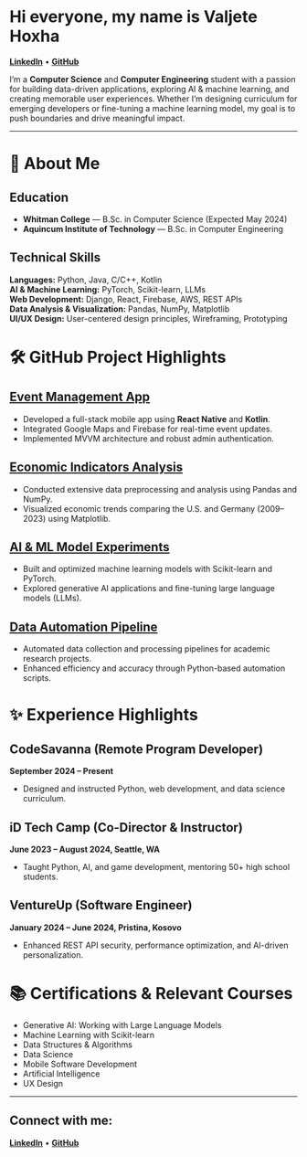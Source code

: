 # Hi everyone, my name is Valjete Hoxha
[**LinkedIn**](https://linkedin.com/in/valjete-hoxha) • [**GitHub**](https://github.com/valjetahoxha) 

I’m a **Computer Science** and **Computer Engineering** student with a passion for building data-driven applications, exploring AI & machine learning, and creating memorable user experiences. Whether I’m designing curriculum for emerging developers or fine-tuning a machine learning model, my goal is to push boundaries and drive meaningful impact.

---

# 🚀 About Me

## Education
- **Whitman College** — B.Sc. in Computer Science (Expected May 2024)  
- **Aquincum Institute of Technology** — B.Sc. in Computer Engineering

## Technical Skills

**Languages:** Python, Java, C/C++, Kotlin  
**AI & Machine Learning:** PyTorch, Scikit-learn, LLMs  
**Web Development:** Django, React, Firebase, AWS, REST APIs  
**Data Analysis & Visualization:** Pandas, NumPy, Matplotlib  
**UI/UX Design:** User-centered design principles, Wireframing, Prototyping  

# 🛠️ GitHub Project Highlights

## [Event Management App](https://github.com/valjetahoxha/EventManagementApp)
- Developed a full-stack mobile app using **React Native** and **Kotlin**.
- Integrated Google Maps and Firebase for real-time event updates.
- Implemented MVVM architecture and robust admin authentication.

## [Economic Indicators Analysis](https://github.com/valjetahoxha/Economic-Indicators-Analysis)
- Conducted extensive data preprocessing and analysis using Pandas and NumPy.
- Visualized economic trends comparing the U.S. and Germany (2009–2023) using Matplotlib.

## [AI & ML Model Experiments](https://github.com/valjetahoxha/ML-Experiments)
- Built and optimized machine learning models with Scikit-learn and PyTorch.
- Explored generative AI applications and fine-tuning large language models (LLMs).

## [Data Automation Pipeline](https://github.com/valjetahoxha/Data-Automation-Pipeline)
- Automated data collection and processing pipelines for academic research projects.
- Enhanced efficiency and accuracy through Python-based automation scripts.

# ✨ Experience Highlights

## CodeSavanna (Remote Program Developer)
**September 2024 – Present**
- Designed and instructed Python, web development, and data science curriculum.

## iD Tech Camp (Co-Director & Instructor)
**June 2023 – August 2024, Seattle, WA**
- Taught Python, AI, and game development, mentoring 50+ high school students.

## VentureUp (Software Engineer)
**January 2024 – June 2024, Pristina, Kosovo**
- Enhanced REST API security, performance optimization, and AI-driven personalization.

# 📚 Certifications & Relevant Courses
- Generative AI: Working with Large Language Models
- Machine Learning with Scikit-learn
- Data Structures & Algorithms
- Data Science
- Mobile Software Development
- Artificial Intelligence
- UX Design

---

## Connect with me:

[**LinkedIn**](https://linkedin.com/in/valjete-hoxha) • [**GitHub**](https://github.com/valjetahoxha) 



